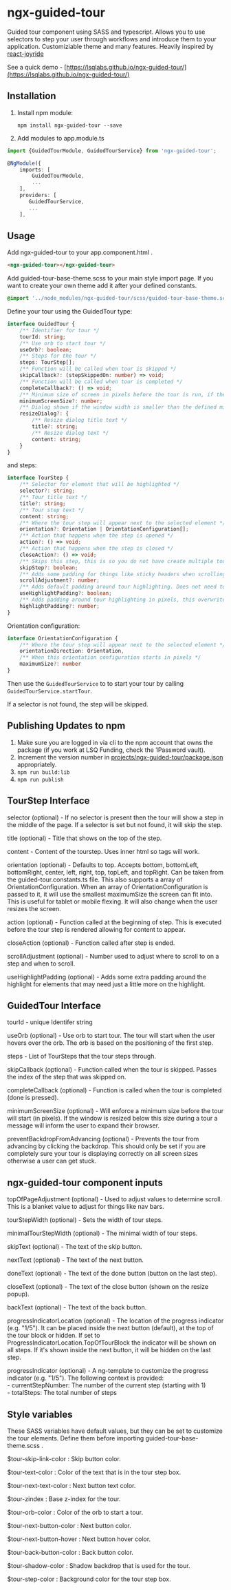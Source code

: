 # ngx-guided-tour
Guided tour component using SASS and typescript. Allows you to use selectors to step your user through workflows and introduce them to your application. Customiziable theme and many features. Heavily inspired by [react-joyride](https://github.com/gilbarbara/react-joyride)

See a quick demo - [https://lsqlabs.github.io/ngx-guided-tour/](https://lsqlabs.github.io/ngx-guided-tour/)

## Installation

1. Install npm module:

    `npm install ngx-guided-tour --save`

2. Add modules to app.module.ts
```typescript
import {GuidedTourModule, GuidedTourService} from 'ngx-guided-tour';

@NgModule({
    imports: [
        GuidedTourModule,
        ...
    ],
    providers: [
       GuidedTourService,
       ...
    ],
```

## Usage

Add ngx-guided-tour to your app.component.html .
    
```html
<ngx-guided-tour></ngx-guided-tour>
```

Add guided-tour-base-theme.scss to your main style import page. If you want to create your own theme add it after your defined constants.

```scss
@import '../node_modules/ngx-guided-tour/scss/guided-tour-base-theme.scss';
```
Define your tour using the GuidedTour type:

```typescript
interface GuidedTour {
    /** Identifier for tour */
    tourId: string;
    /** Use orb to start tour */
    useOrb?: boolean;
    /** Steps for the tour */
    steps: TourStep[];
    /** Function will be called when tour is skipped */
    skipCallback?: (stepSkippedOn: number) => void;
    /** Function will be called when tour is completed */
    completeCallback?: () => void;
    /** Minimum size of screen in pixels before the tour is run, if the tour is resized below this value the user will be told to resize */
    minimumScreenSize?: number;
    /** Dialog shown if the window width is smaller than the defined minimum screen size. */
    resizeDialog?: {
        /** Resize dialog title text */
        title?: string;
        /** Resize dialog text */
        content: string;
    }
}
```

and steps:
```typescript
interface TourStep {
    /** Selector for element that will be highlighted */
    selector?: string;
    /** Tour title text */
    title?: string;
    /** Tour step text */
    content: string;
    /** Where the tour step will appear next to the selected element */
    orientation?: Orientation | OrientationConfiguration[];
    /** Action that happens when the step is opened */
    action?: () => void;
    /** Action that happens when the step is closed */
    closeAction?: () => void;
    /** Skips this step, this is so you do not have create multiple tour configurations based on user settings/permissions */
    skipStep?: boolean;
    /** Adds some padding for things like sticky headers when scrolling to an element */
    scrollAdjustment?: number;
    /** Adds default padding around tour highlighting. Does not need to be true for highlightPadding to work */
    useHighlightPadding?: boolean;
    /** Adds padding around tour highlighting in pixels, this overwrites the default for this step. Is not dependent on useHighlightPadding being true */
    highlightPadding?: number;
}
```

Orientation configuration:
```typescript
interface OrientationConfiguration {
    /** Where the tour step will appear next to the selected element */
    orientationDirection: Orientation,
    /** When this orientation configuration starts in pixels */
    maximumSize?: number
}
```

Then use the `GuidedTourService` to to start your tour by calling `GuidedTourService.startTour`.

If a selector is not found, the step will be skipped.

## Publishing Updates to npm
1. Make sure you are logged in via cli to the npm account that owns the package (if you work at LSQ Funding, check the 1Password vault).
2. Increment the version number in [projects/ngx-guided-tour/package.json](https://github.com/lsqlabs/ngx-guided-tour/blob/master/projects/ngx-guided-tour/package.json) appropriately.
2. `npm run build:lib`
3. `npm run publish`
## TourStep Interface

selector (optional) - If no selector is present then the tour will show a step in the middle of the page. If a selector is set but not found, it will skip the step.

title (optional) - Title that shows on the top of the step.

content - Content of the tourstep. Uses inner html so tags will work.

orientation (optional) - Defaults to top. Accepts bottom, bottomLeft, bottomRight, center, left, right, top, topLeft, and topRight. Can be taken from the guided-tour.constants.ts file. This also supports a array of OrientationConfiguration. When an array of OrientationConfiguration is passed to it, it will use the smallest maximumSize the screen can fit into. This is useful for tablet or mobile flexing. It will also change when the user resizes the screen.

action (optional) - Function called at the beginning of step. This is executed before the tour step is rendered allowing for content to appear.

closeAction (optional) - Function called after step is ended.

scrollAdjustment (optional) - Number used to adjust where to scroll to on a step and when to scroll.

useHighlightPadding (optional) - Adds some extra padding around the highlight for elements that may need just a little more on the highlight.

## GuidedTour Interface

tourId - unique Identifer string

useOrb (optional) - Use orb to start tour. The tour will start when the user hovers over the orb. The orb is based on the positioning of the first step.

steps - List of TourSteps that the tour steps through.

skipCallback (optional) - Function called when the tour is skipped. Passes the index of the step that was skipped on.

completeCallback (optional) - Function is called when the tour is completed (done is pressed).

minimumScreenSize (optional) - Will enforce a minimum size before the tour will start (in pixels). If the window is resized below this size during a tour a message will inform the user to expand their browser.

preventBackdropFromAdvancing (optional) - Prevents the tour from advancing by clicking the backdrop. This should only be set if you are completely sure your tour is displaying correctly on all screen sizes otherwise a user can get stuck.

## ngx-guided-tour component inputs

topOfPageAdjustment (optional) - Used to adjust values to determine scroll. This is a blanket value to adjust for things like nav bars.

tourStepWidth (optional) - Sets the width of tour steps.

minimalTourStepWidth (optional) - The minimal width of tour steps.

skipText (optional) - The text of the skip button.

nextText (optional) - The text of the next button.

doneText (optional) - The text of the done button (button on the last step).

closeText (optional) - The text of the close button (shown on the resize popup).

backText (optional) - The text of the back button.

progressIndicatorLocation (optional) - The location of the progress indicator (e.g. "1/5"). It can be placed inside the next button (default), at the top of the tour block or hidden. If set to ProgressIndicatorLocation.TopOfTourBlock the indicator will be shown on all steps. If it's shown inside the next button, it will be hidden on the last step.

progressIndicator (optional) - A ng-template to customize the progress indicator (e.g. "1/5"). The following context is provided:  
    - currentStepNumber: The number of the current step (starting with 1)  
    - totalSteps: The total number of steps


## Style variables
These SASS variables have default values, but they can be set to customize the tour elements. Define them before importing guided-tour-base-theme.scss .

$tour-skip-link-color : Skip button color.

$tour-text-color : Color of the text that is in the tour step box.

$tour-next-text-color : Next button text color.

$tour-zindex : Base z-index for the tour.

$tour-orb-color : Color of the orb to start a tour.

$tour-next-button-color : Next button color.

$tour-next-button-hover : Next button hover color.

$tour-back-button-color : Back button color.

$tour-shadow-color : Shadow backdrop that is used for the tour.

$tour-step-color : Background color for the tour step box.
